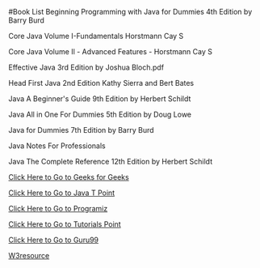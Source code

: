 #Book List
Beginning Programming with Java for Dummies 4th Edition by Barry Burd

Core Java Volume I-Fundamentals Horstmann Cay S

Core Java Volume Il - Advanced Features - Horstmann Cay S

Effective Java 3rd Edition by Joshua Bloch.pdf

Head First Java 2nd Edition Kathy Sierra and Bert Bates

Java A Beginner's Guide 9th Edition by Herbert Schildt

Java All in One For Dummies 5th Edition by Doug Lowe

Java for Dummies 7th Edition by Barry Burd

Java Notes For Professionals

Java The Complete Reference 12th Edition by Herbert Schildt



[Click Here to Go to Geeks for Geeks](https://www.geeksforgeeks.org/java/)

[Click Here to Go to Java T Point](https://www.javatpoint.com/java-tutorial)

[Click Here to Go to Programiz](https://www.programiz.com/java-programming)

[Click Here to Go to Tutorials Point](https://www.tutorialspoint.com/java/index.htm)

[Click Here to Go to Guru99](https://www.guru99.com/java-tutorial.html)

[W3resource](https://www.w3resource.com/java-tutorial/)
